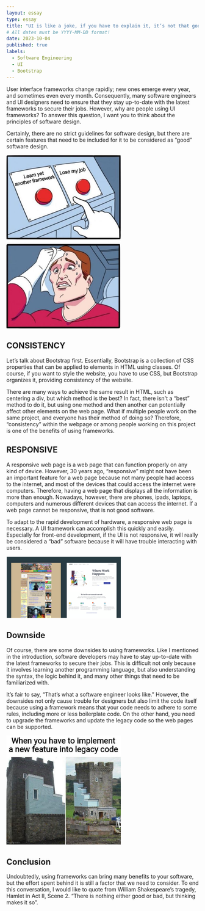 ```yaml
---
layout: essay
type: essay
title: "UI is like a joke, if you have to explain it, it’s not that good"
# All dates must be YYYY-MM-DD format!
date: 2023-10-04
published: true
labels:
  - Software Engineering
  - UI
  - Bootstrap
---
```


User interface frameworks change rapidly; new ones emerge every year, and sometimes even every month. Consequently, many software engineers and UI designers need to ensure that they stay up-to-date with the latest frameworks to secure their jobs. However, why are people using UI frameworks? To answer this question, I want you to think about the principles of software design. 

Certainly, there are no strict guidelines for software design, but there are certain features that need to be included for it to be considered as “good” software design.

<img width="300px" class="rounded float-start pe-4" src="../img/learn-or-lose-job-1.jpeg">

## CONSISTENCY

Let’s talk about Bootstrap first. Essentially, Bootstrap is a collection of CSS properties that can be applied to elements in HTML using classes. Of course, if you want to style the website, you have to use CSS, but Bootstrap organizes it, providing consistency of the website. 

There are many ways to achieve the same result in HTML, such as centering a div, but which method is the best? In fact, there isn't a “best” method to do it, but using one method and then another can potentially affect other elements on the web page. What if multiple people work on the same project, and everyone has their method of doing so? Therefore, “consistency” within the webpage or among people working on this project is one of the benefits of using frameworks.

## RESPONSIVE

A responsive web page is a web page that can function properly on any kind of device. However, 30 years ago, “responsive” might not have been an important feature for a web page because not many people had access to the internet, and most of the devices that could access the internet were computers. Therefore, having a web page that displays all the information is more than enough. Nowadays, however,  there are phones, ipads, laptops, computers and numerous different devices that can access the internet.  If a web page cannot be responsive, that is not good software. 

To adapt to the rapid development of hardware, a responsive web page is necessary. A UI framework can accomplish this quickly and easily. Especially for front-end development, if the UI is not responsive, it will really be considered a “bad” software because it will have trouble interacting with users. 

<img width="300px" class="rounded float-start pe-4" src="../img/contrast.png">

## Downside

Of course, there are some downsides to using frameworks. Like I mentioned in the introduction, software developers may have to stay up-to-date with the latest frameworks to secure their jobs. This is difficult not only because it involves learning another programming language, but also understanding the syntax, the logic behind it, and many other things that need to be familiarized with.

It’s fair to say, “That’s what a software engineer looks like.” However, the downsides not only cause trouble for designers but also limit the code itself because using a framework means that your code needs to adhere to some rules, including more or less boilerplate code. On the other hand, you need to upgrade the frameworks and update the legacy code so the web pages can be supported.

<img width="300px" class="rounded float-start pe-4" src="../img/legacycode.jpg">

## Conclusion

Undoubtedly, using frameworks can bring many benefits to your software, but the effort spent behind it is still a factor that we need to consider. To end this conversation, I would like to quote from William Shakespeare’s tragedy, Hamlet in Act II, Scene 2.  “There is nothing either good or bad, but thinking makes it so”. 

